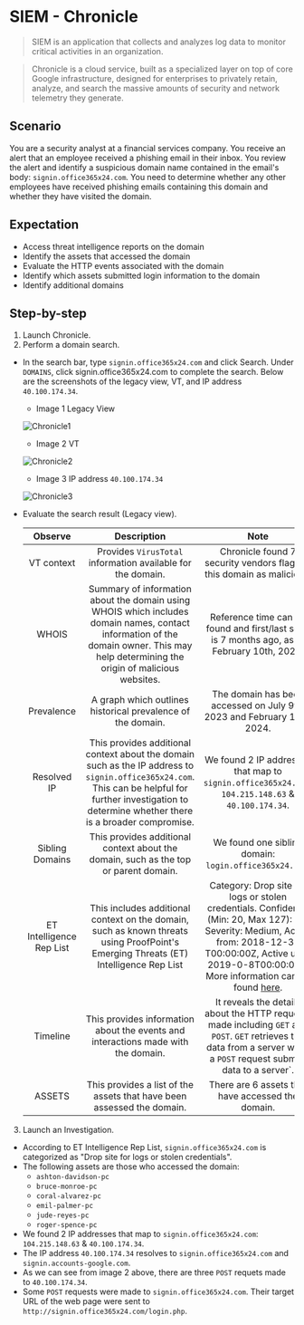 # SIEM - Chronicle
>  SIEM is an application that collects and analyzes log data to monitor critical activities in an organization.

>  Chronicle is a cloud service, built as a specialized layer on top of core Google infrastructure, designed for enterprises to privately retain, analyze, and search the massive amounts of security and network telemetry they generate.

## Scenario 

You are a security analyst at a financial services company. You receive an alert that an employee received a phishing email in their inbox. You review the alert and identify a suspicious domain name contained in the email's body: `signin.office365x24.com`. You need to determine whether any other employees have received phishing emails containing this domain and whether they have visited the domain.

## Expectation 
* Access threat intelligence reports on the domain
* Identify the assets that accessed the domain
* Evaluate the HTTP events associated with the domain
* Identify which assets submitted login information to the domain
* Identify additional domains

## Step-by-step 

1. Launch Chronicle.
2. Perform a domain search.
* In the search bar, type `signin.office365x24.com` and click Search. Under `DOMAINS`, click signin.office365x24.com to complete the search. Below are the screenshots of the legacy view, VT, and IP address `40.100.174.34`.
    
  * Image 1 Legacy View
    
  ![Chronicle1](https://github.com/user-attachments/assets/2258b87f-ad69-421e-aa2e-10eedf5d6102)

  * Image 2 VT 
  
  ![Chronicle2](https://github.com/user-attachments/assets/86fbad0a-5136-4f4e-b18a-e38be7d0ed08)

  * Image 3 IP address `40.100.174.34`
  
  ![Chronicle3](https://github.com/user-attachments/assets/84e65abf-2b53-4f97-8310-7ec92761e5c1)
  
* Evaluate the search result (Legacy view).
   
  | Observe | Description | Note |
  | :----: | :----: | :----: |
  | VT context | Provides  `VirusTotal` information available for the domain. | Chronicle found 7 security vendors flagged this domain as malicious.  | 
  | WHOIS | Summary of information about the domain using WHOIS which includes domain names, contact information of the domain owner. This may help determining the origin of malicious websites. | Reference time can be found and first/last seen is 7 months ago, as of February 10th, 2024. |
  | Prevalence | A graph which outlines historical prevalence of the domain. | The domain has been accessed on July 9th, 2023 and February 10th, 2024. |
  | Resolved IP | This provides additional context about the domain such as the IP address to `signin.office365x24.com`. This can be helpful for further investigation to determine whether there is a broader compromise. | We found 2 IP addresses that map to `signin.office365x24.com`: `104.215.148.63` & `40.100.174.34`. |
  | Sibling Domains | This provides additional context about the domain, such as the top or parent domain. | We found one sibling domain: `login.office365x24.com`.
  | ET Intelligence Rep List | This includes additional context on the domain, such as known threats using ProofPoint's Emerging Threats (ET) Intelligence Rep List | Category: Drop site for logs or stolen credentials. Confidence (Min: 20, Max 127): 22, Severity: Medium, Active from: 2018-12-31 T00:00:00Z, Active until: 2019-0-8T00:00:00Z. More information can be found [here](https://tools.emergingthreats.net/docs/ET%20Intelligence%20Rep%20List%20Tech%20Description.pdf).|
  | Timeline | This provides information about the events and interactions made with the domain. | It reveals the details about the HTTP requests made including `GET` and `POST`. `GET` retrieves the data from a server while a `POST` request submits data to a server`.|
  | ASSETS | This provides a list of the assets that have been assessed the domain. | There are 6 assets that have accessed the domain. |

3. Launch an Investigation. 
  * According to ET Intelligence Rep List, `signin.office365x24.com` is categorized as "Drop site for logs or stolen credentials".
  * The following assets are those who accessed the domain:
      * `ashton-davidson-pc`
      * `bruce-monroe-pc`
      * `coral-alvarez-pc`
      * `emil-palmer-pc`
      * `jude-reyes-pc`
      * `roger-spence-pc`
  * We found 2 IP addresses that map to `signin.office365x24.com`: `104.215.148.63` & `40.100.174.34`.
  * The IP address `40.100.174.34` resolves to `signin.office365x24.com` and `signin.accounts-google.com`.
  * As we can see from image 2 above, there are three `POST` requets made to `40.100.174.34`.
  * Some `POST` requests were made to `signin.office365x24.com`. Their target URL of the web page were sent to `http://signin.office365x24.com/login.php`. 
